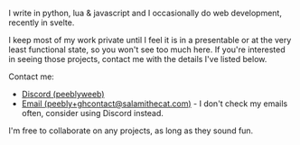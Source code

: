 I write in python, lua & javascript and I occasionally do web development, recently in svelte.

I keep most of my work private until I feel it is in a presentable or at the very least functional state, so you won't see too much here. If you're interested in seeing those projects, contact me with the details I've listed below.

Contact me:
- [Discord (peeblyweeb)](https://discord.com/users/904032786854346795)
- [Email (peebly+ghcontact@salamithecat.com)](mailto:peebly+ghcontact@salamithecat.com) - I don't check my emails often, consider using Discord instead.

I'm free to collaborate on any projects, as long as they sound fun.
